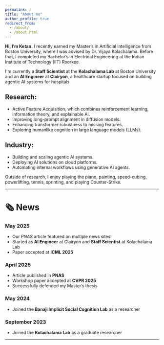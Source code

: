 ```yaml
---
permalink: /
title: "About me"
author_profile: true
redirect_from: 
  - /about/
  - /about.html
---
```


**Hi, I’m Ketan.** I recently earned my Master’s in Artificial Intelligence from Boston University, where I was advised by Dr. Vijaya Kolachalama. Before that, I completed my Bachelor’s in Electrical Engineering at the Indian Institute of Technology (IIT) Roorkee.

I'm currently a **Staff Scientist** at the **Kolachalama Lab** at Boston University and an **AI Engineer** at **Clairyon**, a healthcare startup focused on building agentic AI systems for hospitals.

## Research:
* Active Feature Acquisition, which combines reinforcement learning, information theory, and explainable AI.
* Improving long-prompt alignment in diffusion models.
* Enhancing transformer robustness to missing features.
* Exploring humanlike cognition in large language models (LLMs).

## Industry:
* Building and scaling agentic AI systems.
* Deploying AI solutions on cloud platforms.
* Automating internal workflows using generative AI agents.

Outside of research, I enjoy playing the piano, painting, speed-cubing, powerlifting, tennis, sprinting, and playing Counter-Strike.

---

# 🗞️ News

### **May 2025**

* Our *PNAS* article featured on multiple news sites!
* Started as **AI Engineer** at Clairyon and **Staff Scientist** at Kolachalama Lab
* Paper accepted at **ICML 2025**

### **April 2025**

* Article published in **PNAS**
* Workshop paper accepted at **CVPR 2025**
* Successfully defended my Master’s thesis

### **May 2024**

* Joined the **Banaji Implicit Social Cognition Lab** as a researcher

### **September 2023**

* Joined the **Kolachalama Lab** as a graduate researcher

---

